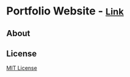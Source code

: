 #  Portfolio Website - <small> <a href="http://malic0.github.io">Link</a> </small>
## About

## License
<a href="LICENSE">MIT License</a> 

